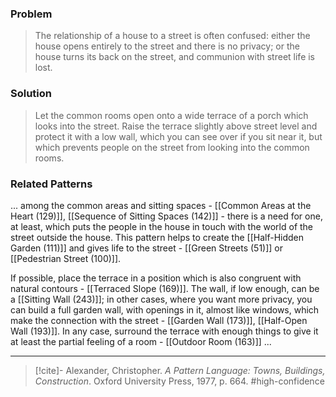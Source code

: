 ### Problem
>The relationship of a house to a street is often confused: either the house opens entirely to the street and there is no privacy; or the house turns its back on the street, and communion with street life is lost.

### Solution
>Let the common rooms open onto a wide terrace of a porch which looks into the street. Raise the terrace slightly above street level and protect it with a low wall, which you can see over if you sit near it, but which prevents people on the street from looking into the common rooms.

### Related Patterns
... among the common areas and sitting spaces - [[Common Areas at the Heart (129)]], [[Sequence of Sitting Spaces (142)]] - there is a need for one, at least, which puts the people in the house in touch with the world of the street outside the house. This pattern helps to create the [[Half-Hidden Garden (111)]] and gives life to the street - [[Green Streets (51)]] or [[Pedestrian Street (100)]].

If possible, place the terrace in a position which is also congruent with natural contours - [[Terraced Slope (169)]]. The wall, if low enough, can be a [[Sitting Wall (243)]]; in other cases, where you want more privacy, you can build a full garden wall, with openings in it, almost like windows, which make the connection with the street - [[Garden Wall (173)]], [[Half-Open Wall (193)]]. In any case, surround the terrace with enough things to give it at least the partial feeling of a room - [[Outdoor Room (163)]] ...

---

> [!cite]- Alexander, Christopher. _A Pattern Language: Towns, Buildings, Construction_. Oxford University Press, 1977, p. 664.
> #high-confidence 